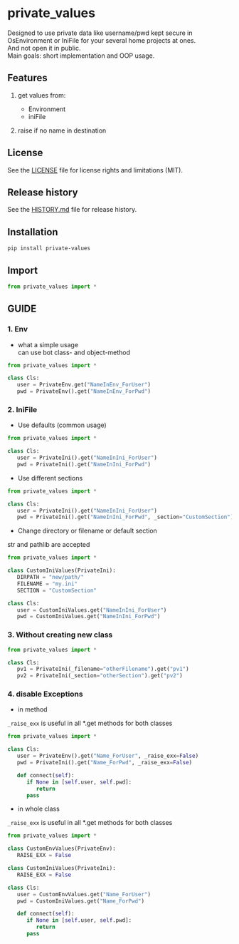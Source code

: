 # private_values


Designed to use private data like username/pwd kept secure in OsEnvironment or IniFile for your several home projects at ones.  
And not open it in public.  
Main goals: short implementation and OOP usage.  


## Features

1. get values from:
   * Environment
   * iniFile

2. raise if no name in destination


## License

See the [LICENSE](LICENSE) file for license rights and limitations (MIT).


## Release history

See the [HISTORY.md](HISTORY.md) file for release history.


## Installation

```commandline
pip install private-values
```

## Import

```python
from private_values import *
```


## GUIDE

### 1. Env

* what a simple usage  
can use bot class- and object-method

```python
from private_values import *

class Cls:
   user = PrivateEnv.get("NameInEnv_ForUser")
   pwd = PrivateEnv().get("NameInEnv_ForPwd")
```

### 2. IniFile

* Use defaults (common usage)

```python
from private_values import *

class Cls:
   user = PrivateIni().get("NameInIni_ForUser")
   pwd = PrivateIni().get("NameInIni_ForPwd")
```

* Use different sections

```python
from private_values import *

class Cls:
   user = PrivateIni().get("NameInIni_ForUser")
   pwd = PrivateIni().get("NameInIni_ForPwd", _section="CustomSection")
```

* Change directory or filename or default section

str and pathlib are accepted

```python
from private_values import *

class CustomIniValues(PrivateIni):
   DIRPATH = "new/path/"
   FILENAME = "my.ini"
   SECTION = "CustomSection"

class Cls:
   user = CustomIniValues.get("NameInIni_ForUser")
   pwd = CustomIniValues.get("NameInIni_ForPwd")
```

### 3. Without creating new class
```python
from private_values import *

class Cls:
   pv1 = PrivateIni(_filename="otherFilename").get("pv1")
   pv2 = PrivateIni(_section="otherSection").get("pv2")
```

### 4. disable Exceptions

* in method

`_raise_exx` is useful in all *.get methods for both classes

```python
from private_values import *

class Cls:
   user = PrivateEnv().get("Name_ForUser", _raise_exx=False)
   pwd = PrivateIni().get("Name_ForPwd", _raise_exx=False)

   def connect(self):
      if None in [self.user, self.pwd]:
         return
      pass
```

* in whole class

`_raise_exx` is useful in all *.get methods for both classes

```python
from private_values import *

class CustomEnvValues(PrivateEnv):
   RAISE_EXX = False

class CustomIniValues(PrivateIni):
   RAISE_EXX = False

class Cls:
   user = CustomEnvValues.get("Name_ForUser")
   pwd = CustomIniValues.get("Name_ForPwd")

   def connect(self):
      if None in [self.user, self.pwd]:
         return
      pass
```